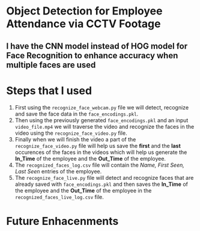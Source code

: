 # Object Detection for Employee Attendance via CCTV Footage 

## I have the CNN model instead of HOG model for Face Recognition to enhance accuracy when multiple faces are used

# Steps that I used
1. First using the `recognize_face_webcam.py` file we will detect, recognize and save the face data in the ``face_encodings.pkl``.
2. Then using the previously generated ``face_encodings.pkl`` and an input ``video_file.mp4`` we will traverse the video and recognize the faces in the video using the `recognize_face_video.py` file.
3. Finally when we will finish the video a part of the  `recognize_face_video.py` file will help us save the **first** and the **last** occurences of the faces in the videos which will help us generate the **In_Time** of the employee and the **Out_Time** of the employee.
4. The ``recognized_faces_log.csv`` file will contain the *Name, First Seen, Last Seen* entries of the employee.
5. The ``recognize_face_live.py`` file will detect and recognize faces that are already saved with ``face_encodings.pkl`` and then saves the **In_Time** of the employee and the **Out_Time** of the employee in the ``recognized_faces_live_log.csv`` file.

# Future Enhacenments